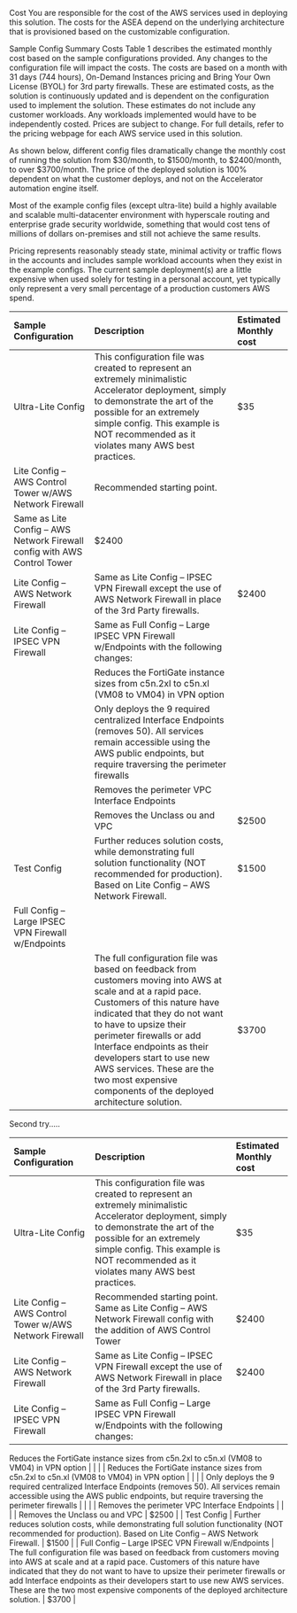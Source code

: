 Cost
You are responsible for the cost of the AWS services used in deploying this solution. The costs for the ASEA depend on the underlying architecture that is provisioned based on the customizable configuration. 

Sample Config Summary Costs
Table 1 describes the estimated monthly cost based on the sample configurations provided. Any changes to the configuration file will impact the costs. The costs are based on a month with 31 days (744 hours), On-Demand Instances pricing and Bring Your Own License (BYOL) for 3rd party firewalls. These are estimated costs, as the solution is continuously updated and is dependent on the configuration used to implement the solution. These estimates do not include any customer workloads. Any workloads implemented would have to be independently costed. Prices are subject to change. For full details, refer to the pricing webpage for each AWS service used in this solution. 

As shown below, different config files dramatically change the monthly cost of running the solution from $30/month, to $1500/month, to $2400/month, to over $3700/month. The price of the deployed solution is 100% dependent on what the customer deploys, and not on the Accelerator automation engine itself. 

Most of the example config files (except ultra-lite) build a highly available and scalable multi-datacenter environment with hyperscale routing and enterprise grade security worldwide, something that would cost tens of millions of dollars on-premises and still not achieve the same results.

Pricing represents reasonably steady state, minimal activity or traffic flows in the accounts and includes sample workload accounts when they exist in the example configs. The current sample deployment(s) are a little expensive when used solely for testing in a personal account, yet typically only represent a very small percentage of a production customers AWS spend. 

| Sample Configuration                                                     | Description                                                                                                                                                                                                                                                                                                                                                                               | Estimated Monthly cost |
| :----------------------------------------------------------------------- | :---------------------------------------------------------------------------------------------------------------------------------------------------------------------------------------------------------------------------------------------------------------------------------------------------------------------------------------------------------------------------------------- | :--------------------- |
| Ultra-Lite Config                                                        | This configuration file was created to represent an extremely minimalistic Accelerator deployment, simply to demonstrate the art of the possible for an extremely simple config. This example is NOT recommended as it violates many AWS best practices.                                                                                                                                  | $35                    |
| Lite Config – AWS Control Tower w/AWS Network Firewall                   | Recommended starting point.                                                                                                                                                                                                                                                                                                                                                               |                        |
| Same as Lite Config – AWS Network Firewall config with AWS Control Tower | $2400                                                                                                                                                                                                                                                                                                                                                                                     |                        |
| Lite Config – AWS Network Firewall                                       | Same as Lite Config – IPSEC VPN Firewall except the use of AWS Network Firewall in place of the 3rd Party firewalls.                                                                                                                                                                                                                                                                      | $2400                  |
| Lite Config – IPSEC VPN Firewall                                         | Same as Full Config – Large IPSEC VPN Firewall w/Endpoints with the following changes:                                                                                                                                                                                                                                                                                                    |                        |
|                                                                          | Reduces the FortiGate instance sizes from c5n.2xl to c5n.xl (VM08 to VM04) in VPN option                                                                                                                                                                                                                                                                                                  |                        |
|                                                                          | Only deploys the 9 required centralized Interface Endpoints (removes 50). All services remain accessible using the AWS public endpoints, but require traversing the perimeter firewalls                                                                                                                                                                                                   |                        |
|                                                                          | Removes the perimeter VPC Interface Endpoints                                                                                                                                                                                                                                                                                                                                             |                        |
|                                                                          | Removes the Unclass ou and VPC                                                                                                                                                                                                                                                                                                                                                            | $2500                  |
| Test Config                                                              | Further reduces solution costs, while demonstrating full solution functionality (NOT recommended for production). Based on Lite Config – AWS Network Firewall.                                                                                                                                                                                                                            | $1500                  |
| Full Config – Large IPSEC VPN Firewall w/Endpoints                       |                                                                                                                                                                                                                                                                                                                                                                                           |                        |
|                                                                          | The full configuration file was based on feedback from customers moving into AWS at scale and at a rapid pace. Customers of this nature have indicated that they do not want to have to upsize their perimeter firewalls or add Interface endpoints as their developers start to use new AWS services. These are the two most expensive components of the deployed architecture solution. | $3700                  |

Second try.....

| Sample Configuration                                   | Description                                                                                                                                                                                                                                                                                                                                                                               | Estimated Monthly cost |
| :----------------------------------------------------- | :---------------------------------------------------------------------------------------------------------------------------------------------------------------------------------------------------------------------------------------------------------------------------------------------------------------------------------------------------------------------------------------- | :--------------------- |
| Ultra-Lite Config                                      | This configuration file was created to represent an extremely minimalistic Accelerator deployment, simply to demonstrate the art of the possible for an extremely simple config. This example is NOT recommended as it violates many AWS best practices.                                                                                                                                  | $35                    |
| Lite Config – AWS Control Tower w/AWS Network Firewall | Recommended starting point. Same as Lite Config – AWS Network Firewall config with the addition of AWS Control Tower                                                                                                                                                                                                                                                                      | $2400                  |
| Lite Config – AWS Network Firewall                     | Same as Lite Config – IPSEC VPN Firewall except the use of AWS Network Firewall in place of the 3rd Party firewalls.                                                                                                                                                                                                                                                                      | $2400                  |
| Lite Config – IPSEC VPN Firewall                       | Same as Full Config – Large IPSEC VPN Firewall w/Endpoints with the following changes: 

Reduces the FortiGate instance sizes from c5n.2xl to c5n.xl (VM08 to VM04) in VPN option                                                                                                                                                                                                                                                                                                    |                        |
|                                                        | Reduces the FortiGate instance sizes from c5n.2xl to c5n.xl (VM08 to VM04) in VPN option                                                                                                                                                                                                                                                                                                  |                        |
|                                                        | Only deploys the 9 required centralized Interface Endpoints (removes 50). All services remain accessible using the AWS public endpoints, but require traversing the perimeter firewalls                                                                                                                                                                                                   |                        |
|                                                        | Removes the perimeter VPC Interface Endpoints                                                                                                                                                                                                                                                                                                                                             |                        |
|                                                        | Removes the Unclass ou and VPC                                                                                                                                                                                                                                                                                                                                                            | $2500                  |
| Test Config                                            | Further reduces solution costs, while demonstrating full solution functionality (NOT recommended for production). Based on Lite Config – AWS Network Firewall.                                                                                                                                                                                                                            | $1500                  |
| Full Config – Large IPSEC VPN Firewall w/Endpoints | The full configuration file was based on feedback from customers moving into AWS at scale and at a rapid pace. Customers of this nature have indicated that they do not want to have to upsize their perimeter firewalls or add Interface endpoints as their developers start to use new AWS services. These are the two most expensive components of the deployed architecture solution. | $3700                  |
